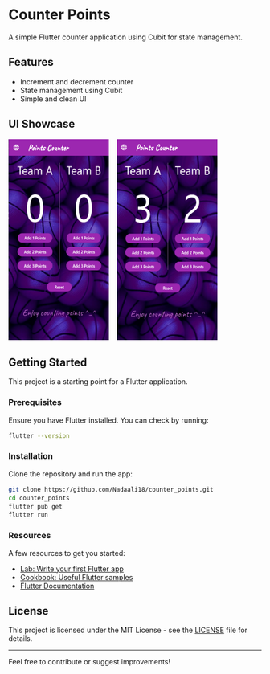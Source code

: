 # Counter Points

A simple Flutter counter application using Cubit for state management.

## Features
- Increment and decrement counter
- State management using Cubit
- Simple and clean UI

## UI Showcase

<p align="start">
  <img src="images/screen1.png" width="200" height="400">&nbsp;&nbsp;&nbsp; 
  <img src="images/screen2.png" width="200" height="400">
</p>

## Getting Started

This project is a starting point for a Flutter application.

### Prerequisites
Ensure you have Flutter installed. You can check by running:
```sh
flutter --version
```

### Installation
Clone the repository and run the app:
```sh
git clone https://github.com/Nadaali18/counter_points.git
cd counter_points
flutter pub get
flutter run
```

### Resources
A few resources to get you started:
- [Lab: Write your first Flutter app](https://docs.flutter.dev/get-started/codelab)
- [Cookbook: Useful Flutter samples](https://docs.flutter.dev/cookbook)
- [Flutter Documentation](https://docs.flutter.dev/)

## License
This project is licensed under the MIT License - see the [LICENSE](LICENSE) file for details.

---

Feel free to contribute or suggest improvements!
